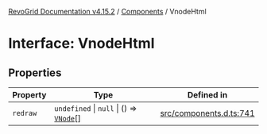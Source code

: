 [RevoGrid Documentation v4.15.2](README.md) / [Components](Namespace.Components.md) / VnodeHtml

# Interface: VnodeHtml

## Properties

| Property | Type | Defined in |
| ------ | ------ | ------ |
| `redraw` | `undefined` \| `null` \| () => [`VNode`](Interface.VNode.md)[] | [src/components.d.ts:741](https://github.com/revolist/revogrid/blob/30cfedca97f5b42c948bd2668fa87c350d2411bd/src/components.d.ts#L741) |
